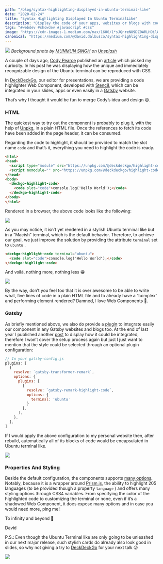 ```yaml
---
path: "/blog/syntax-highlighting-displayed-in-ubuntu-terminal-like"
date: "2020-02-24"
title: "Syntax Highlighting Displayed In Ubuntu TerminalLike"
description: "Display the code of your apps, websites or blogs with code highlighting in stylish Ubuntu Terminal like"
tags: "#webdev #showdev #javascript #css"
image: "https://cdn-images-1.medium.com/max/1600/1*sJQnreNU9DZ0ARLHDil8gg.png"
canonical: "https://medium.com/@david.dalbusco/syntax-highlighting-displayed-in-ubuntu-terminal-like-a7e9c310b504"
---
```


![](https://cdn-images-1.medium.com/max/1600/1*sJQnreNU9DZ0ARLHDil8gg.png)
*Background photo by [MUNMUN SINGH](https://unsplash.com/@munmuns?utm_source=unsplash&utm_medium=referral&utm_content=creditCopyText) on [Unsplash](https://unsplash.com/?utm_source=unsplash&utm_medium=referral&utm_content=creditCopyText)*

A couple of days ago, [Cody Pearce](https://twitter.com/codyapearce) published an [article](https://dev.to/codypearce/ubuntu-terminal-in-css-1aeo) which picked my curiosity. In his post he was displaying how the unique and immediately recognizable design of the Ubuntu terminal can be reproduced with CSS.

In [DeckDeckGo](https://deckdeckgo.com), our editor for presentations, we are providing a code highlighter Web Component, developed with [Stencil](https://stenciljs.com/), which can be integrated in your slides, apps or even easily in a [Gatsby](https://www.gatsbyjs.org/) website.

That’s why I thought it would be fun to merge Cody’s idea and design 😄.

### HTML

The quickest way to try out the component is probably to plug it, with the help of [Unpkg](https://unpkg.com/), in a plain HTML file. Once the references to fetch its code have been added in the page header, it can be consumed.

Regarding the code to highlight, it should be provided to match the slot name `code` and that’s it, everything you need to highlight the code is ready.

```html
<html>
<head>
  <script type="module" src="https://unpkg.com/@deckdeckgo/highlight-code@latest/dist/deckdeckgo-highlight-code/deckdeckgo-highlight-code.esm.js"></script>
  <script nomodule="" src="https://unpkg.com/@deckdeckgo/highlight-code@latest/dist/deckdeckgo-highlight-code/deckdeckgo-highlight-code.js"></script>
</head>
<body>
  <deckgo-highlight-code>
    <code slot="code">console.log('Hello World');</code>
  </deckgo-highlight-code>
</body>
</html>
```

Rendered in a browser, the  above code looks like the following:

![](https://cdn-images-1.medium.com/max/1600/1*EQdSlwuhodPaVtTKzJ2JwQ.png)

As you may notice, it isn’t yet rendered in a stylish Ubuntu terminal like but in a “Macish” terminal, which is the default behavior. Therefore, to achieve our goal, we just improve the solution by providing the attribute `terminal` set to `ubuntu` .

```html
<deckgo-highlight-code terminal="ubuntu">
  <code slot="code">console.log('Hello World');</code>
</deckgo-highlight-code>
```

And voilà, nothing more, nothing less 😁

![](https://cdn-images-1.medium.com/max/1600/1*K8ZJJL3WohfdOa8pKcCRlg.png)

By the way, don’t you feel too that it is over awesome to be able to write what, five lines of code in a plain HTML file and to already have a “complex” and performing element rendered? Damned, I love Web Components 🚀.

### Gatsby

As briefly mentioned above, we also do provide a [plugin](https://www.gatsbyjs.org/packages/gatsby-remark-highlight-code/) to integrate easily our component in any Gatsby websites and blogs too. At the end of last year I published another [post](https://daviddalbusco.com/blog/stylish-cards-and-syntax-highlighting-with-gatsby) to display how it could be integrated, therefore I won’t cover the setup process again but just I just want to mention that the style could be selected through an optional plugin configuration:

```javascript
// In your gatsby-config.js
plugins: [
  {
    resolve: `gatsby-transformer-remark`,
    options: {
      plugins: [
        {
          resolve: `gatsby-remark-highlight-code`,
          options: {
            terminal: 'ubuntu'
          }
        },
      ],
    },
  },
]
```

If I would apply the above configuration to my personal website then, after rebuild, automatically all of its blocks of code would be encapsulated in Ubuntu terminal like.

![](https://cdn-images-1.medium.com/max/1600/1*Bpmo6Lcv0WL5OiPRpTtIOA.png)

### Properties And Styling

Beside the default configuration, the components supports [many options](https://docs.deckdeckgo.com/components/code). Notably, because it is a wrapper around [Prism.js](https://prismjs.com), the ability to highlight 205 languages (to be provided though a property `language` ) and offers many styling options through CSS4 variables. From specifying the color of the highlighted code to customizing the terminal or none, even if it’s a shadowed Web Component, it does expose many options and in case you would need more, ping me!

To infinity and beyond 🚀

David

P.S.: Even though the Ubuntu Terminal like are only going to be unleashed in our next major release, such stylish cards do already also look good in slides, so why not giving a try to [DeckDeckGo](https://deckdeckgo.com) for your next talk 😜

![](https://cdn-images-1.medium.com/max/1600/1*IpmwISIqDl__NE3SjrNdng.gif)
